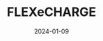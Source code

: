 ---  
layout: startup_page  
title: "FLEXeCHARGE"  
id: "flexecharge.com"  
permalink: "/flexechargeflexecharge.com01092024/"  
website: "https://www.flexecharge.com/"  
funding_round: "Seed"  
funding_amount: ""  
investors: "Greencode Ventures, Link Capital, Vireo Ventures"  
about: "FLEXeCHARGE provides load and energy management services for charge point operators and charging solution providers. Its open platform integrates with EV charging hardware and management systems, optimizing energy use and reducing charging costs by intelligently integrating with renewable energy and flexibility markets. This vendor-independent technology allows for better energy purchasing decisions and operational efficiencies."  
markets: "Energy, E-mobility, Software"  
hq: "Frederiksberg, Capital Region of Denmark, Denmark"  
founded_year: "2018"  
linkedin: "https://www.linkedin.com/company/flexecharge/"  
twitter: ""  
instagram: ""  
facebook: ""  
crunchbase: "https://www.crunchbase.com/organization/flexecharge"  
pitchbook: "https://pitchbook.com/profiles/company/503561-44"  

date_display: "09-Jan-2024"  
date: "2024-01-09"

# SEO Optimization  
meta_title: "FLEXeCHARGE - Seed"  
meta_description: "FLEXeCHARGE, FLEXeCHARGE provides load and energy management services for charge point operators and charging solution providers. Its open platform integrates with..."  
meta_keywords: "FLEXeCHARGE, Energy, E-mobility, Software, Seed funding"  
canonical_url: "https://startup.projectstartups.com/flexechargeflexecharge.com01092024/"  
---
